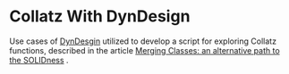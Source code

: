 # Collatz With DynDesign

Use cases of [DynDesgin](https://github.com/amarula/dyndesign) utilized to
develop a script for exploring Collatz functions, described in the article
[Merging Classes: an alternative path to the
SOLIDness](https://sixtyfourer.medium.com/merging-classes-an-alternative-path-to-the-solidness-641580775cac)
.
